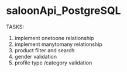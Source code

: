 # saloonApi_PostgreSQL

TASKS: 

1. implement onetoone relationship 
2. implement manytomany relationship 
3. product filter and search 
4. gender validation 
5. profile type /category validation